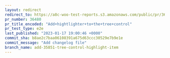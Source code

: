 ```yaml
---
layout: redirect
redirect_to: https://a8c-woo-test-reports.s3.amazonaws.com/public/pr/36480/e2e/index.html
pr_number: 36480
pr_title_encoded: "Add+hightlighter+to+the+tree+control"
pr_test_type: e2e
last_published: "2023-01-17 19:00:46 +0000"
commit_sha: b8ae2c7baa06108391a675d63ccc30529e7b9e1e
commit_message: "Add changelog file"
branch_name: add-35851-tree-control-highlight-item
---
```

